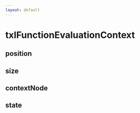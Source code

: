 ```yaml
---
layout: default
---
```


# txIFunctionEvaluationContext #

## position ##

## size ##

## contextNode ##

## state ##
